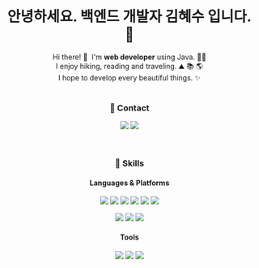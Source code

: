 <h1 align="center">안녕하세요. 백엔드 개발자 김혜수 입니다. 💖</h1>

<p align="center">
  Hi there! 👋&nbsp;  I'm <b>web developer</b> using Java. 👩‍💻<br/>
  I enjoy hiking, reading and traveling. ⛰ 📚 🌎<br/>
  I hope to develop every beautiful things. ✨ <br/><br/>
</p>

<h3 align="center"> 📧 Contact</h3>
<p align="center">
  <a href="https://blog.naver.com/ellahyesu" target="_blank"><img src="https://img.shields.io/badge/Blog-DD0B78?style=flat-square&logo=GitHub%20Sponsors&logoColor=white"/></a>
  <a href="mailto:iscowkite@gmail.com" target="_blank"><img src="https://img.shields.io/badge/hyesukim@kakao.com-FFCD00?style=flat-square&logo=Gmail&logoColor=white"/></a>
</p>
<br>
<h3 align="center"> 🧰 Skills</h3>
<h4 align="center">Languages & Platforms</h4>
<p align="center">
  <img src="https://img.shields.io/badge/Java-007396?style=flat-square&logo=Java&logoColor=white"/>
  <img src="https://img.shields.io/badge/Python-3766AB?style=flat-square&logo=Python&logoColor=white"/>
  <img src="https://img.shields.io/badge/C-A8B9CC?style=flat-square&logo=C&logoColor=white"/>
  <img src="https://img.shields.io/badge/JavaScript-ffb13b?style=flat-square&logo=JavaScript&logoColor=white"/>
  
  <img src="https://img.shields.io/badge/HTML5-E34F26?style=flat-square&logo=HTML5&logoColor=white"/>
  <img src="https://img.shields.io/badge/CSS3-1572B6?style=flat-square&logo=CSS3&logoColor=white"/>
</p>
<p align="center">
  <img src="https://img.shields.io/badge/SpringBoot-6DB33F?style=flat-square&logo=Spring Boot&logoColor=white"/>
  <img src="https://img.shields.io/badge/MySQL-4479A1?style=flat-square&logo=MySQL&logoColor=white"/>
  <img src="https://img.shields.io/badge/Linux-FCC624?style=flat-square&logo=Linux&logoColor=white"/>
</p>
<h4 align="center">Tools</h4>
<p align="center">
  <img src="https://img.shields.io/badge/Git-F05032?style=flat-square&logo=Git&logoColor=white"/>
  <img src="https://img.shields.io/badge/Jira-0052CC?style=flat-square&logo=Jira&logoColor=white"/>
  <img src="https://img.shields.io/badge/Slack-4A154B?style=flat-square&logo=Slack&logoColor=white"/>
</p>




<!--

<p align="center">
  <a href="https://hits.seeyoufarm.com"><img src="https://hits.seeyoufarm.com/api/count/incr/badge.svg?url=https%3A%2F%2Fgithub.com%2Fwookyoungkim&count_bg=%23ED6DA3&title_bg=%2386757E&icon=github.svg&icon_color=%23E1DEDE&title=hits&edge_flat=false"/></a>
</p>

  <img src="https://img.shields.io/badge/Mysql-E6B91E?style=flat-square&logo=MySql&logoColor=white"/></a>&nbsp 


**ellahyesu/ellahyesu** is a ✨ _special_ ✨ repository because its `README.md` (this file) appears on your GitHub profile.

Here are some ideas to get you started:

- 🔭 I’m currently working on ...
- 🌱 I’m currently learning ...
- 👯 I’m looking to collaborate on ...
- 🤔 I’m looking for help with ...
- 💬 Ask me about ...
- 📫 How to reach me: ...
- 😄 Pronouns: ...
- ⚡ Fun fact: ...
-->
